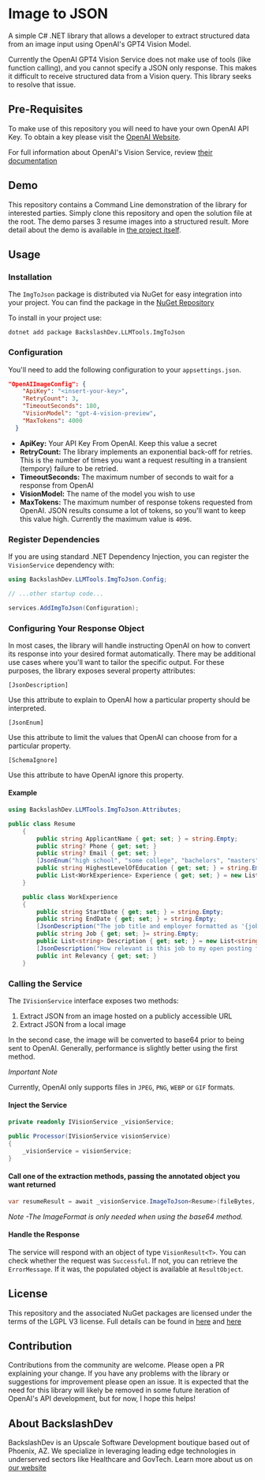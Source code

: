 # Image to JSON

A simple C# .NET library that allows a developer to extract structured data from an image input using OpenAI's GPT4 Vision Model.

Currently the OpenAI GPT4 Vision Service does not make use of tools (like function calling), and you cannot specify a JSON only response. This makes it difficult to receive structured data from a Vision query. This library seeks to resolve that issue.

## Pre-Requisites

To make use of this repository you will need to have your own OpenAI API Key. To obtain a key please visit the [OpenAI Website](https://openai.com/).

For full information about OpenAI's Vision Service, review [their documentation](https://platform.openai.com/docs/guides/vision)

## Demo

This repository contains a Command Line demonstration of the library for interested parties. Simply clone this repository and open the solution file at the root. The demo parses 3 resume images into a structured result. More detail about the demo is available in [the project itself](https://github.com/BackslashDev-LLC/img-to-json/tree/main/demo).

## Usage

### Installation

The `ImgToJson` package is distributed via NuGet for easy integration into your project. You can find the package in the [NuGet Repository](https://www.nuget.org/packages/BackslashDev.LLMTools.ImgToJson/)

To install in your project use:

```cli
dotnet add package BackslashDev.LLMTools.ImgToJson
```

### Configuration

You'll need to add the following configuration to your `appsettings.json`.

```json
"OpenAIImageConfig": {
    "ApiKey": "<insert-your-key>",
    "RetryCount": 3,
    "TimeoutSeconds": 180,
    "VisionModel": "gpt-4-vision-preview",
    "MaxTokens": 4000
  }
```

- **ApiKey:** Your API Key From OpenAI. Keep this value a secret
- **RetryCount:** The library implements an exponential back-off for retries. This is the number of times you want a request resulting in a transient (tempory) failure to be retried.
- **TimeoutSeconds:** The maximum number of seconds to wait for a response from OpenAI
- **VisionModel:** The name of the model you wish to use
- **MaxTokens:** The maximum number of response tokens requested from OpenAI. JSON results consume a lot of tokens, so you'll want to keep this value high. Currently the maximum value is `4096`.

### Register Dependencies

If you are using standard .NET Dependency Injection, you can register the `VisionService` dependency with:

```C#
using BackslashDev.LLMTools.ImgToJson.Config;

// ...other startup code...

services.AddImgToJson(Configuration);
```

### Configuring Your Response Object

In most cases, the library will handle instructing OpenAI on how to convert its response into your desired format automatically. There may be additional use cases where you'll want to tailor the specific output. For these purposes, the library exposes several property attributes:

`[JsonDescription]`

Use this attribute to explain to OpenAI how a particular property should be interpreted.

`[JsonEnum]`

Use this attribute to limit the values that OpenAI can choose from for a particular property.

`[SchemaIgnore]`

Use this attribute to have OpenAI ignore this property.

#### Example

```C#
using BackslashDev.LLMTools.ImgToJson.Attributes;

public class Resume
    {
        public string ApplicantName { get; set; } = string.Empty;
        public string? Phone { get; set; }
        public string? Email { get; set; }
        [JsonEnum("high school", "some college", "bachelors", "masters", "doctoral")]
        public string HighestLevelOfEducation { get; set; } = string.Empty;
        public List<WorkExperience> Experience { get; set; } = new List<WorkExperience>();
    }

    public class WorkExperience
    {
        public string StartDate { get; set; } = string.Empty;
        public string EndDate { get; set; } = string.Empty;
        [JsonDescription("The job title and employer formatted as '{jobTitle} at {employer}'")]
        public string Job { get; set; }= string.Empty;
        public List<string> Description { get; set; } = new List<string>();
        [JsonDescription("How relevant is this job to my open posting for an 'Administrative Assistant' on a scale of 0 (not at all) to 100 (completely)")]
        public int Relevancy { get; set; }
    }
```

### Calling the Service

The `IVisionService` interface exposes two methods:

1. Extract JSON from an image hosted on a publicly accessible URL
1. Extract JSON from a local image

In the second case, the image will be converted to base64 prior to being sent to OpenAI. Generally, performance is slightly better using the first method.

_Important Note_

Currently, OpenAI only supports files in `JPEG`, `PNG`, `WEBP` or `GIF` formats.

#### Inject the Service

```C#
private readonly IVisionService _visionService;

public Processor(IVisionService visionService)
{
    _visionService = visionService;
}
```

#### Call one of the extraction methods, passing the annotated object you want returned

```C#
var resumeResult = await _visionService.ImageToJson<Resume>(fileBytes, ImageFormat.JPEG);
```

_Note -The ImageFormat is only needed when using the base64 method._

#### Handle the Response

The service will respond with an object of type `VisionResult<T>`. You can check whether the request was `Successful`. If not, you can retrieve the `ErrorMessage`. If it was, the populated object is available at `ResultObject`.

## License

This repository and the associated NuGet packages are licensed under the terms of the LGPL V3 license. Full details can be found in [here](https://github.com/BackslashDev-LLC/img-to-json/blob/main/COPYING) and [here](https://github.com/BackslashDev-LLC/img-to-json/blob/main/COPYING.LESSER)

## Contribution

Contributions from the community are welcome. Please open a PR explaining your change. If you have any problems with the library or suggestions for improvement please open an issue. It is expected that the need for this library will likely be removed in some future iteration of OpenAI's API development, but for now, I hope this helps!

## About BackslashDev

BackslashDev is an Upscale Software Development boutique based out of Phoenix, AZ. We specialize in leveraging leading edge technologies in underserved sectors like Healthcare and GovTech. Learn more about us on [our website](https://www.backslashdev.com?utm_source=imgtojson)
